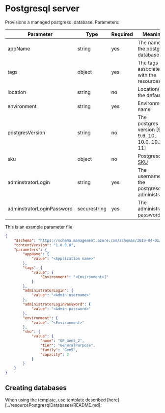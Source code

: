 # Postgresql server

Provisions a managed postgresql database. Parameters:

| Parameter                 | Type         | Required | Meaning                                             |
|---------------------------|--------------|----------|-----------------------------------------------------|
| appName                   | string       | yes      | The name of the postgres database                   |
| tags                      | object       | yes      | The tags associated with the resources              |
| location                  | string       | no       | Location(use the default)                           |
| environment               | string       | yes      | Environment name                                    |
| postgresVersion           | string       | no       | The postgres version [9.5, 9.6, 10, 10.0, 10.2, 11] |
| sku                       | object       | no       | Postgresql [SKU][sku]                               |
| adminstratorLogin         | string       | yes      | The username of the postgresql administrator        |
| adminstratorLoginPassword | securestring | yes      | The administrator password                          |

This is an example parameter file

```json
{
    "$schema": "https://schema.management.azure.com/schemas/2019-04-01/deploymentParameters.json#",
    "contentVersion": "1.0.0.0",
    "parameters": {
        "appName": {
            "value": "<Application name>"
        },
        "tags": {
            "value": {
                "Environment": "<Environment>]"
            }
        },
        "administratorLogin": {
            "value": "<Admin username>"
        },
        "administratorLoginPassword": {
            "value": "<Admin password>"
        },
        "environment": {
            "value": "<Environment>"
        },
        "sku": {
            "value": {
                "name": "GP_Gen5_2",
                "tier": "GeneralPurpose",
                "family": "Gen5",
                "capacity": 2
            }
        }
    }
}
```

## Creating databases

When using the template, use template described [here][../resourcePostgresqlDatabases/README.md]:

[sku]: https://docs.microsoft.com/en-us/azure/templates/microsoft.dbforpostgresql/2017-12-01/servers#sku-object "SKU"
